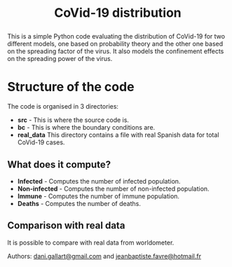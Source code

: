 
# <p align="center"> CoVid-19 distribution<p>

This is a simple Python code evaluating the distribution of CoVid-19 for two different models, one based on probability theory and the other one based on the spreading factor of the virus. It also models the confinement effects on the spreading power of the virus.

# Structure of the code
The code is organised in 3 directories:
- **src** - This is where the source code is.
- **bc** - This is where the boundary conditions are.
- **real_data** This directory contains a file with real Spanish data for total CoVid-19 cases.
## What does it compute?

- **Infected** - Computes the number of infected population.
- **Non-infected** - Computes the number of non-infected population.
- **Immune** - Computes the number of immune population.
- **Deaths** - Computes the number of deaths.

## Comparison with real data
It is possible to compare with real data from worldometer.

Authors: dani.gallart@gmail.com and jeanbaptiste.favre@hotmail.fr

